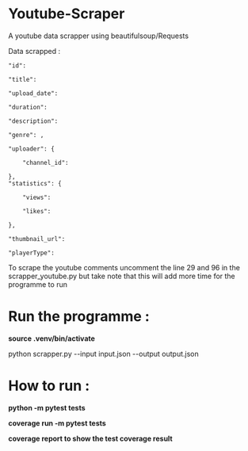 # Youtube-Scraper

A youtube data scrapper using beautifulsoup/Requests

Data scrapped :

    "id": 
    
    "title": 
    
    "upload_date": 
    
    "duration": 
    
    "description": 
    
    "genre": ,
    
    "uploader": {
    
        "channel_id": 
        
    },
    "statistics": {
    
        "views": 
        
        "likes": 
        
    },
    
    "thumbnail_url": 
    
    "playerType":
    
To scrape the youtube comments uncomment the line 29 and 96 in the scrapper_youtube.py but take note that this will add more time for the programme to run

# Run the programme : 

**source .venv/bin/activate**

python scrapper.py --input input.json --output output.json

# How to run :

**python -m pytest tests**

**coverage run -m pytest tests**

**coverage report to show the test coverage result**

